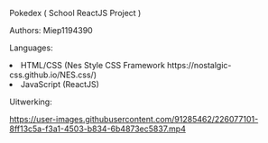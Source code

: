 Pokedex ( School ReactJS Project )

Authors: Miep1194390

Languages:

<li>HTML/CSS (Nes Style CSS Framework https://nostalgic-css.github.io/NES.css/) </li>
<li>JavaScript (ReactJS) </li>

Uitwerking:

https://user-images.githubusercontent.com/91285462/226077101-8ff13c5a-f3a1-4503-b834-6b4873ec5837.mp4

